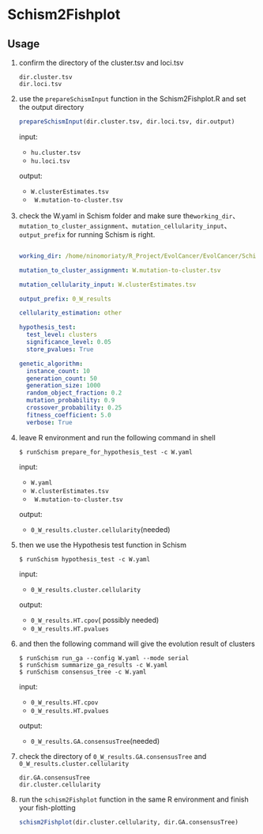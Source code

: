 # Schism2Fishplot

## Usage

1. confirm the directory of the cluster.tsv and loci.tsv

   ```
   dir.cluster.tsv
   dir.loci.tsv
   ```

2. use the `prepareSchismInput` function in the Schism2Fishplot.R and set the output directory

   ```R
   prepareSchismInput(dir.cluster.tsv, dir.loci.tsv, dir.output)
   ```

   input: 

   - `hu.cluster.tsv`
   - `hu.loci.tsv`

   output: 

   - `W.clusterEstimates.tsv`
   - ` W.mutation-to-cluster.tsv`

3. check the W.yaml in Schism folder and make sure the`working_dir`、`mutation_to_cluster_assignment`、`mutation_cellularity_input`、`output_prefix` for running Schism is right.

   ```yaml
   
   working_dir: /home/ninomoriaty/R_Project/EvolCancer/EvolCancer/Schism
   
   mutation_to_cluster_assignment: W.mutation-to-cluster.tsv
   
   mutation_cellularity_input: W.clusterEstimates.tsv
   
   output_prefix: 0_W_results
   
   cellularity_estimation: other
   
   hypothesis_test:
     test_level: clusters
     significance_level: 0.05
     store_pvalues: True
   
   genetic_algorithm:
     instance_count: 10
     generation_count: 50
     generation_size: 1000
     random_object_fraction: 0.2
     mutation_probability: 0.9
     crossover_probability: 0.25
     fitness_coefficient: 5.0
     verbose: True
   ```

   

4. leave R environment and run the following command in shell

   ```shell
   $ runSchism prepare_for_hypothesis_test -c W.yaml
   ```

   input:

   - `W.yaml`
   - `W.clusterEstimates.tsv`
   - ` W.mutation-to-cluster.tsv`

   output:

   - `0_W_results.cluster.cellularity`(needed)

5. then we use the Hypothesis test function in Schism

   ```shell
   $ runSchism hypothesis_test -c W.yaml
   ```

   input:

   - `0_W_results.cluster.cellularity`

   output:

   - `0_W_results.HT.cpov`( possibly needed)
   - `0_W_results.HT.pvalues`

6. and then the following command will give the evolution result of clusters

   ```shell
   $ runSchism run_ga --config W.yaml --mode serial
   $ runSchism summarize_ga_results -c W.yaml
   $ runSchism consensus_tree -c W.yaml
   ```

   input:

   - `0_W_results.HT.cpov`
   - `0_W_results.HT.pvalues`

   output:

   - `0_W_results.GA.consensusTree`(needed)

7. check  the directory of `0_W_results.GA.consensusTree` and `0_W_results.cluster.cellularity`

   ```
   dir.GA.consensusTree
   dir.cluster.cellularity
   ```

8. run the `schism2Fishplot` function in the same R environment and finish your fish-plotting

   ```R
   schism2Fishplot(dir.cluster.cellularity, dir.GA.consensusTree)
   ```